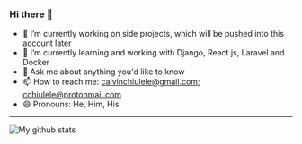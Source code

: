 ### Hi there 👋

<!--
**calvinchiulele/calvinchiulele** is a ✨ _special_ ✨ repository because its `README.md` (this file) appears on your GitHub profile.

Here are some ideas to get you started:

-->

- 🔭 I’m currently working on side projects, which will be pushed into this account later
- 🌱 I’m currently learning and working with Django, React.js, Laravel and Docker
- 💬 Ask me about anything you'd like to know
- 📫 How to reach me: calvinchiulele@gmail.com; cchiulele@protonmail.com
- 😄 Pronouns: He, Him, His

---

![My github stats](https://github-readme-stats.vercel.app/api?username=calvinchiulele&show_icons=true)
